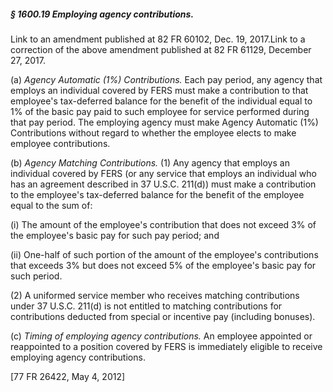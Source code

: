 ##### § 1600.19 Employing agency contributions. #####

Link to an amendment published at 82 FR 60102, Dec. 19, 2017.Link to a correction of the above amendment published at 82 FR 61129, December 27, 2017.

(a) *Agency Automatic (1%) Contributions.* Each pay period, any agency that employs an individual covered by FERS must make a contribution to that employee's tax-deferred balance for the benefit of the individual equal to 1% of the basic pay paid to such employee for service performed during that pay period. The employing agency must make Agency Automatic (1%) Contributions without regard to whether the employee elects to make employee contributions.

(b) *Agency Matching Contributions.* (1) Any agency that employs an individual covered by FERS (or any service that employs an individual who has an agreement described in 37 U.S.C. 211(d)) must make a contribution to the employee's tax-deferred balance for the benefit of the employee equal to the sum of:

(i) The amount of the employee's contribution that does not exceed 3% of the employee's basic pay for such pay period; and

(ii) One-half of such portion of the amount of the employee's contributions that exceeds 3% but does not exceed 5% of the employee's basic pay for such period.

(2) A uniformed service member who receives matching contributions under 37 U.S.C. 211(d) is not entitled to matching contributions for contributions deducted from special or incentive pay (including bonuses).

(c) *Timing of employing agency contributions.* An employee appointed or reappointed to a position covered by FERS is immediately eligible to receive employing agency contributions.

[77 FR 26422, May 4, 2012]